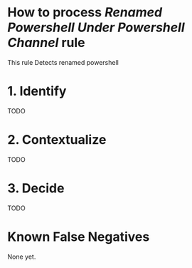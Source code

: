 # How to process *Renamed Powershell Under Powershell Channel* rule
This rule Detects renamed powershell

# 1. Identify
TODO

# 2. Contextualize
TODO

# 3. Decide
TODO

# Known False Negatives
None yet.
